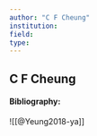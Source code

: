 ```yaml
---
author: "C F Cheung"
institution:
field:
type:
---
```


## C F Cheung
#### Bibliography:

![[@Yeung2018-ya]]